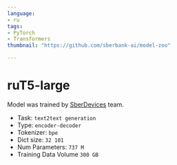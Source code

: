 ```yaml
---
language:
- ru
tags:
- PyTorch
- Transformers
thumbnail: "https://github.com/sberbank-ai/model-zoo"

---
```

# ruT5-large
Model was trained by [SberDevices](https://sberdevices.ru/) team.  
* Task: `text2text generation`
* Type: `encoder-decoder`
* Tokenizer: `bpe`
* Dict size: `32 101 `
* Num Parameters: `737 M`
* Training Data Volume `300 GB`
